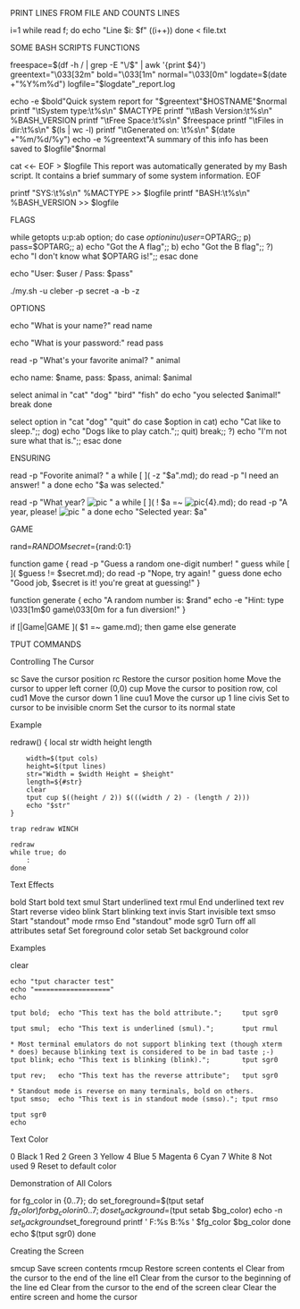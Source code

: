 PRINT LINES FROM FILE AND COUNTS LINES

i=1
while read f; do
    echo "Line $i: $f"
    ((i++))
done < file.txt



SOME BASH SCRIPTS FUNCTIONS

freespace=$(df -h / | grep -E "\/$" | awk '{print $4}')
greentext="\033[32m"
bold="\033[1m"
normal="\033[0m"
logdate=$(date +"%Y%m%d")
logfile="$logdate"_report.log

echo -e $bold"Quick system report for "$greentext"$HOSTNAME"$normal
printf "\tSystem type:\t%s\n" $MACTYPE
printf "\tBash Version:\t%s\n" %BASH_VERSION
printf "\tFree Space:\t%s\n" $freespace
printf "\tFiles in dir:\t%s\n" $(ls | wc -l)
printf "\tGenerated on: \t%s\n" $(date +"%m/%d/%y")
echo -e %greentext"A summary of this info has been saved to $logfile"$normal

cat <<- EOF > $logfile
        This report was automatically generated by my Bash script.
        It contains a brief summary of some system information.
EOF

printf "SYS:\t%s\n" %MACTYPE >> $logfile
printf "BASH:\t%s\n" %BASH_VERSION >> $logfile



FLAGS

while getopts u:p:ab option; do
    case $option in
        u) user=$OPTARG;;
        p) pass=$OPTARG;;
        a) echo "Got the A flag";;
        b) echo "Got the B flag";;
        ?) echo "I don't know what $OPTARG is!";;
    esac
done

echo "User: $user / Pass: $pass"

./my.sh -u cleber -p secret -a -b -z



OPTIONS

echo "What is your name?"
read name

echo "What is your password:"
read pass

read -p "What's your favorite animal? " animal

echo name: $name, pass: $pass, animal: $animal


select animal in "cat" "dog" "bird" "fish"
do
    echo "you selected $animal!"
    break
done

select option in "cat "dog" "quit"
do
    case $option in
        cat) echo "Cat like to sleep.";;
        dog) echo "Dogs like to play catch.";;
        quit) break;;
        ?) echo "I'm not sure what that is.";;
    esac
done



ENSURING

read -p "Fovorite animal? " a
while [ ]( -z "$a".md); do
    read -p "I need an answer! " a
done
echo "$a was selected."


read -p "What year? ![pic](nnnn) " a
while [ ]( ! $a =~ ![pic](0-9){4}.md); do
    read -p "A year, please! ![pic](nnnn) " a
done
echo "Selected year: $a"



GAME

rand=$RANDOM
secret=${rand:0:1}

function game {
    read -p "Guess a random one-digit number! " guess
    while [ ]( $guess != $secret.md); do
        read -p "Nope, try again! " guess
done
echo "Good job, $secret is it! you're great at guessing!"
}

function generate {
    echo "A random number is: $rand"
    echo -e "Hint: type \033[1m$0 game\033[0m for a fun diversion!"
}

if [|Game|GAME ]( $1 =~ game.md); then
    game
else
    generate


TPUT COMMANDS

Controlling The Cursor

sc	Save the cursor position
rc	Restore the cursor position
home	Move the cursor to upper left corner (0,0)
cup <row> <col>	Move the cursor to position row, col
cud1	Move the cursor down 1 line
cuu1	Move the cursor up 1 line
civis	Set to cursor to be invisible
cnorm	Set the cursor to its normal state

Example

redraw() {
        local str width height length

        width=$(tput cols)
        height=$(tput lines)
        str="Width = $width Height = $height"
        length=${#str}
        clear
        tput cup $((height / 2)) $(((width / 2) - (length / 2)))
        echo "$str"
    }

    trap redraw WINCH

    redraw
    while true; do
        :
    done



Text Effects

bold	Start bold text
smul	Start underlined text
rmul	End underlined text
rev	Start reverse video
blink	Start blinking text
invis	Start invisible text
smso	Start "standout" mode
rmso	End "standout" mode
sgr0	Turn off all attributes
setaf <value>	Set foreground color
setab <value>	Set background color

Examples

clear

    echo "tput character test"
    echo "==================="
    echo

    tput bold;  echo "This text has the bold attribute.";     tput sgr0

    tput smul;  echo "This text is underlined (smul).";       tput rmul

    * Most terminal emulators do not support blinking text (though xterm
    * does) because blinking text is considered to be in bad taste ;-)
    tput blink; echo "This text is blinking (blink).";        tput sgr0

    tput rev;   echo "This text has the reverse attribute";   tput sgr0

    * Standout mode is reverse on many terminals, bold on others.
    tput smso;  echo "This text is in standout mode (smso)."; tput rmso

    tput sgr0
    echo



Text Color

0	Black
1	Red
2	Green
3	Yellow
4	Blue
5	Magenta
6	Cyan
7	White
8	Not used
9	Reset to default color


Demonstration of All Colors

for fg_color in {0..7}; do
        set_foreground=$(tput setaf $fg_color)
        for bg_color in {0..7}; do
            set_background=$(tput setab $bg_color)
            echo -n $set_background$set_foreground
            printf ' F:%s B:%s ' $fg_color $bg_color
        done
        echo $(tput sgr0)
    done



Creating the Screen

smcup	Save screen contents
rmcup	Restore screen contents
el	Clear from the cursor to the end of the line
el1	Clear from the cursor to the beginning of the line
ed	Clear from the cursor to the end of the screen
clear	Clear the entire screen and home the cursor


